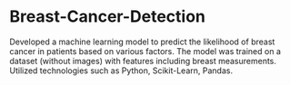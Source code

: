 # Breast-Cancer-Detection
Developed a machine learning model to predict the likelihood of breast cancer in patients based on various factors. 
The model was trained on a dataset (without images) with features including breast measurements. 
Utilized technologies such as Python, Scikit-Learn, Pandas.
